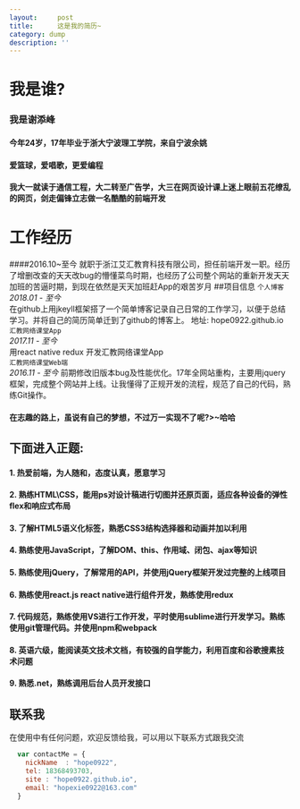 ```yaml
---
layout:     post
title:      这是我的简历~
category: dump
description: ''
---
```



# 我是谁?  

### 我是谢添峰

#### 今年24岁，17年毕业于浙大宁波理工学院，来自宁波余姚

#### 爱篮球，爱唱歌，更爱编程

#### 我大一就读于通信工程，大二转至广告学，大三在网页设计课上迷上眼前五花缭乱的网页，剑走偏锋立志做一名酷酷的前端开发 
# 工作经历

####2016.10~至今 就职于浙江艾汇教育科技有限公司，担任前端开发一职。经历了增删改查的天天改bug的懵懂菜鸟时期，也经历了公司整个网站的重新开发天天加班的苦逼时期，到现在依然是天天加班赶App的艰苦岁月
##项目信息
`个人博客`  
*2018.01 - 至今*  
在github上用jkeyll框架搭了一个简单博客记录自己日常的工作学习，以便于总结学习。并将自己的简历简单迁到了github的博客上。
地址: hope0922.github.io  
`汇教网络课堂App`  
*2017.11 - 至今*  
用react native redux 开发汇教网络课堂App  
`汇教网络课堂Web端`  
*2016.11 - 至今*
前期修改旧版本bug及性能优化。17年全网站重构，主要用jquery框架，完成整个网站并上线。让我懂得了正规开发的流程，规范了自己的代码，熟练Git操作。

#### 在志趣的路上，虽说有自己的梦想，不过万一实现不了呢?>~哈哈
## 下面进入正题:
#### 1. 热爱前端，为人随和，态度认真，愿意学习
#### 2. 熟练HTML\CSS，能用ps对设计稿进行切图并还原页面，适应各种设备的弹性flex和响应式布局
#### 3. 了解HTML5语义化标签，熟悉CSS3结构选择器和动画并加以利用
#### 4. 熟练使用JavaScript，了解DOM、this、作用域、闭包、ajax等知识
#### 5. 熟练使用jQuery，了解常用的API，并使用jQuery框架开发过完整的上线项目
#### 6. 熟练使用react.js react native进行组件开发，熟练使用redux
#### 7. 代码规范，熟练使用VS进行工作开发，平时使用sublime进行开发学习。熟练使用git管理代码。并使用npm和webpack
#### 8. 英语六级，能阅读英文技术文档，有较强的自学能力，利用百度和谷歌搜素技术问题
#### 9. 熟悉.net，熟练调用后台人员开发接口

## 联系我
在使用中有任何问题，欢迎反馈给我，可以用以下联系方式跟我交流

```javascript
  var contactMe = {
    nickName  : "hope0922",
    tel: 18368493703,
    site : "hope0922.github.io",
    email: "hopexie0922@163.com"
  }
```
